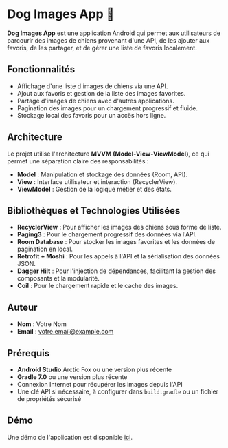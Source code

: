 # Dog Images App 🐶

**Dog Images App** est une application Android qui permet aux utilisateurs de parcourir des images de chiens provenant d'une API, de les ajouter aux favoris, de les partager, et de gérer une liste de favoris localement.

## Fonctionnalités

- Affichage d'une liste d'images de chiens via une API.
- Ajout aux favoris et gestion de la liste des images favorites.
- Partage d'images de chiens avec d'autres applications.
- Pagination des images pour un chargement progressif et fluide.
- Stockage local des favoris pour un accès hors ligne.

## Architecture

Le projet utilise l'architecture **MVVM (Model-View-ViewModel)**, ce qui permet une séparation claire des responsabilités :
- **Model** : Manipulation et stockage des données (Room, API).
- **View** : Interface utilisateur et interaction (RecyclerView).
- **ViewModel** : Gestion de la logique métier et des états.

## Bibliothèques et Technologies Utilisées

- **RecyclerView** : Pour afficher les images des chiens sous forme de liste.
- **Paging3** : Pour le chargement progressif des données via l'API.
- **Room Database** : Pour stocker les images favorites et les données de pagination en local.
- **Retrofit + Moshi** : Pour les appels à l'API et la sérialisation des données JSON.
- **Dagger Hilt** : Pour l'injection de dépendances, facilitant la gestion des composants et la modularité.
- **Coil** : Pour le chargement rapide et le cache des images.

## Auteur

- **Nom** : Votre Nom
- **Email** : votre.email@example.com

## Prérequis

- **Android Studio** Arctic Fox ou une version plus récente
- **Gradle 7.0** ou une version plus récente
- Connexion Internet pour récupérer les images depuis l'API
- Une clé API si nécessaire, à configurer dans `build.gradle` ou un fichier de propriétés sécurisé

## Démo

Une démo de l'application est disponible [ici](https://youtu.be/your-video-link).
